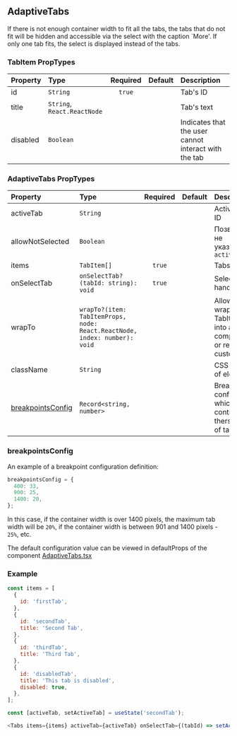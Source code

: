 ## AdaptiveTabs

If there is not enough container width to fit all the tabs, the tabs that do not fit will be hidden and accessible via the select
with the caption `More'. If only one tab fits, the select is displayed instead of the tabs.

### TabItem PropTypes

| Property | Type                        | Required | Default | Description                                          |
| :------- | :-------------------------- | :------: | :------ | :--------------------------------------------------- |
| id       | `String`                    |  `true`  |         | Tab's ID                                             |
| title    | `String`, `React.ReactNode` |          |         | Tab's text                                           |
| disabled | `Boolean`                   |          |         | Indicates that the user cannot interact with the tab |

### AdaptiveTabs PropTypes

| Property                                | Type                                                                      | Required | Default | Description                                                        |
| :-------------------------------------- | :------------------------------------------------------------------------ | :------: | :------ | :----------------------------------------------------------------- |
| activeTab                               | `String`                                                                  |          |         | Active Tab ID                                                      |
| allowNotSelected                        | `Boolean`                                                                 |          |         | Позволяет не указывать `activeTab`                                 |
| items                                   | `TabItem[]`                                                               |  `true`  |         | Tabs Array                                                         |
| onSelectTab                             | `onSelectTab?(tabId: string): void`                                       |  `true`  |         | Select tab handler                                                 |
| wrapTo                                  | `wrapTo?(item: TabItemProps, node: React.ReactNode, index: number): void` |          |         | Allows to wrap TabItem into another component or render custom tab |
| className                               | `String`                                                                  |          |         | CSS-class of element                                               |
| [breakpointsConfig](#breakpointsConfig) | `Record<string, number>`                                                  |          |         | Breakpoints config which control the thersholds of tab size.       |

### breakpointsConfig

An example of a breakpoint configuration definition:

```js
breakpointsConfig = {
  400: 33,
  900: 25,
  1400: 20,
};
```

In this case, if the container width is over 1400 pixels, the maximum tab width will be `20%`, if the container width is between 901 and 1400 pixels - `25%`, etc.

The default configuration value can be viewed in defaultProps of the component [AdaptiveTabs.tsx](/src/components/AdaptiveTabs/AdaptiveTabs.tsx)

### Example

```js
const items = [
  {
    id: 'firstTab',
  },
  {
    id: 'secondTab',
    title: 'Second Tab',
  },
  {
    id: 'thirdTab',
    title: 'Third Tab',
  },
  {
    id: 'disabledTab',
    title: 'This tab is disabled',
    disabled: true,
  },
];

const [activeTab, setActiveTab] = useState('secondTab');

<Tabs items={items} activeTab={activeTab} onSelectTab={(tabId) => setActiveTab(tabId)} />;
```
